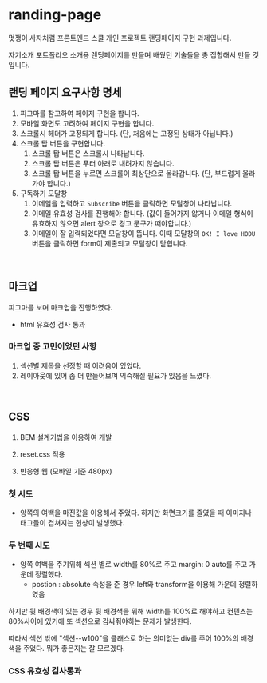 # randing-page

멋쟁이 사자처럼 프론트엔드 스쿨 개인 프로젝트 랜딩페이지 구현 과제입니다.

자기소개 포트폴리오 소개용 렌딩페이지를 만들며 배웠던 기술들을 총 집합해서 만들 것 입니다.

## 랜딩 페이지 요구사항 명세

1. 피그마를 참고하여 페이지 구현을 합니다.
2. 모바일 화면도 고려하여 페이지 구현을 합니다.
3. 스크롤시 헤더가 고정되게 합니다. (단, 처음에는 고정된 상태가 아닙니다.)
4. 스크롤 탑 버튼을 구현합니다.
   1. 스크롤 탑 버튼은 스크롤시 나타납니다.
   2. 스크롤 탑 버튼은 푸터 아래로 내려가지 않습니다.
   3. 스크롤 탑 버튼을 누르면 스크롤이 최상단으로 올라갑니다. (단, 부드럽게 올라가야 합니다.)
5. 구독하기 모달창
   1. 이메일을 입력하고 `Subscribe` 버튼을 클릭하면 모달창이 나타납니다.
   2. 이메일 유효성 검사를 진행해야 합니다. (값이 들어가지 않거나 이메일 형식이 유효하지 않으면 alert 창으로 경고 문구가 떠야합니다.)
   3. 이메일이 잘 입력되었다면 모달창이 뜹니다. 이때 모달창의 `OK! I love HODU` 버튼을 클릭하면 form이 제출되고 모달창이 닫힙니다.

</br>

## 마크업

피그마를 보며 마크업을 진행하였다.

- html 유효성 검사 통과

### 마크업 중 고민이었던 사항

1. 섹션별 제목을 선정할 때 어려움이 있었다.
2. 레이아웃에 있어 좀 더 만들어보며 익숙해질 필요가 있음을 느꼈다.

<br/>

## CSS

1. BEM 설계기법을 이용하여 개발

2. reset.css 적용

3. 반응형 웹 (모바일 기준 480px)

### 첫 시도

- 양쪽의 여백을 마진값을 이용해서 주었다. 하지만 화면크기를 줄였을 때 이미지나 태그들이 겹쳐지는 현상이 발생했다.

### 두 번째 시도

- 양쪽 여백을 주기위해 섹션 별로 width를 80%로 주고 margin: 0 auto를 주고 가운데 정렬했다.
  - postion : absolute 속성을 준 경우 left와 transform을 이용해 가운데 정렬하였음

하지만 뒷 배경색이 있는 경우 뒷 배경색을 위해 width를 100%로 해야하고 컨텐츠는 80%사이에 있기에 또 섹션으로 감싸줘야하는 문제가 발생한다.

따라서 섹션 밖에 "섹션--w100"을 클래스로 하는 의미없는 div를 주어 100%의 배경색을 주었다. 뭐가 좋은지는 잘 모르겠다.

### CSS 유효성 검사통과
